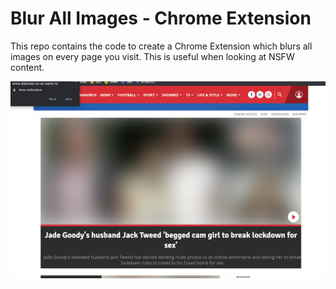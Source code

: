 # Blur All Images - Chrome Extension
This repo contains the code to create a Chrome Extension which blurs all images on every page you visit. This is useful when looking at NSFW content.

![](./example.png)
